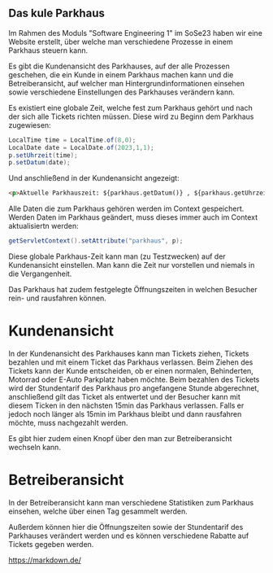 ## Das kule Parkhaus ##

Im Rahmen des Moduls "Software Engineering 1" im SoSe23 haben wir eine Website erstellt, über welche man verschiedene Prozesse in einem Parkhaus steuern kann.

Es gibt die Kundenansicht des Parkhauses, auf der alle Prozessen geschehen, die ein Kunde in einem Parkhaus machen kann und die Betreiberansicht, auf welcher man Hintergrundinformationen einsehen sowie verschiedene Einstellungen des Parkhauses verändern kann.

Es existiert eine globale Zeit, welche fest zum Parkhaus gehört und nach der sich alle Tickets richten müssen. Diese wird zu Beginn dem Parkhaus zugewiesen:      
```java
LocalTime time = LocalTime.of(8,0);              
LocalDate date = LocalDate.of(2023,1,1);         
p.setUhrzeit(time); 
p.setDatum(date); 
```

Und anschließend in der Kundenansicht angezeigt:
```html
<p>Aktuelle Parkhauszeit: ${parkhaus.getDatum()} , ${parkhaus.getUhrzeit()} Uhr</p>
```

Alle Daten die zum Parkhaus gehören werden im Context gespeichert. Werden Daten im Parkhaus geändert, muss dieses immer auch im Context aktualisiertn werden: 
```java
getServletContext().setAttribute("parkhaus", p);
```

Diese globale Parkhaus-Zeit kann man (zu Testzwecken) auf der Kundenansicht einstellen. Man kann die Zeit nur vorstellen und niemals in die Vergangenheit.

Das Parkhaus hat zudem festgelegte Öffnungszeiten in welchen Besucher rein- und rausfahren können.


# Kundenansicht #

In der Kundenansicht des Parkhauses kann man Tickets ziehen, Tickets bezahlen und mit einem Ticket das Parkhaus verlassen. Beim Ziehen des Tickets kann der Kunde entscheiden, ob er einen normalen, Behinderten, Motorrad oder E-Auto Parkplatz haben möchte. Beim bezahlen des Tickets wird der Stundentarif des Parkhaus pro angefangene Stunde abgerechnet, anschließend gilt das Ticket als entwertet und der Besucher kann mit diesem Ticken in den nächsten 15min das Parkhaus verlassen. Falls er jedoch noch länger als 15min im Parkhaus bleibt und dann rausfahren möchte, muss nachgezahlt werden.

Es gibt hier zudem einen Knopf über den man zur Betreiberansicht wechseln kann.


# Betreiberansicht #

In der Betreiberansicht kann man verschiedene Statistiken zum Parkhaus einsehen, welche über einen Tag gesammelt werden. 

Außerdem können hier die Öffnungszeiten sowie der Stundentarif des Parkhauses verändert werden und es können verschiedene Rabatte auf Tickets gegeben werden. 




https://markdown.de/
